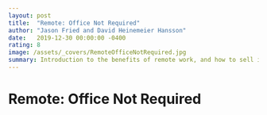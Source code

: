 ```yaml
---
layout: post
title:  "Remote: Office Not Required"
author: "Jason Fried and David Heinemeier Hansson"
date:   2019-12-30 00:00:00 -0400
rating: 8
image: /assets/_covers/RemoteOfficeNotRequired.jpg
summary: Introduction to the benefits of remote work, and how to sell it as a viable option to decision makers at your company. Briefly touches on strategies for success while working remote, and how remote teams can operate most efficiently. Best serves folks looking to go remote, or just starting to work away from the office. 
---
```


# Remote: Office Not Required


